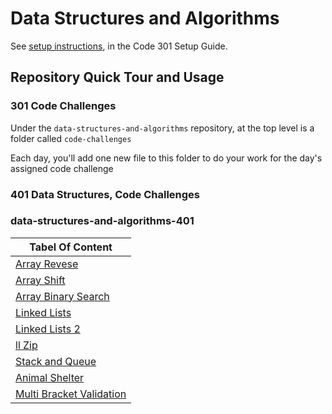 # Data Structures and Algorithms

See [setup instructions](https://codefellows.github.io/setup-guide/code-301/3-code-challenges), in the Code 301 Setup Guide.

## Repository Quick Tour and Usage

### 301 Code Challenges

Under the `data-structures-and-algorithms` repository, at the top level is a folder called `code-challenges`

Each day, you'll add one new file to this folder to do your work for the day's assigned code challenge

### 401 Data Structures, Code Challenges

### data-structures-and-algorithms-401


|Tabel Of Content|
|----------------|
| [Array Revese](https://github.com/hamzashamoun96/data-structures-and-algorithms/blob/master/challenges/arrayReverse/array-README.md)|
| [Array Shift](https://github.com/hamzashamoun96/data-structures-and-algorithms/blob/master/challenges/arrayShift/array-README.md)|
| [Array Binary Search](https://github.com/hamzashamoun96/data-structures-and-algorithms/blob/array-binary-search/challenges/arrayBinarySearch/README..md)|
| [Linked Lists](https://github.com/hamzashamoun96/data-structures-and-algorithms/blob/linked-list/challenges/linked-list/REAME.md)|
| [Linked Lists 2](https://github.com/hamzashamoun96/data-structures-and-algorithms/blob/linked-list/challenges/linked-list/REAME.md)|
| [ll Zip](https://github.com/hamzashamoun96/data-structures-and-algorithms/blob/linked-list/challenges/linked-list/REAME.md)|
| [Stack and Queue](https://github.com/hamzashamoun96/data-structures-and-algorithms/blob/stack-and-queue/challenges/stacksAndQueues/README.md)|
| [Animal Shelter](https://github.com/hamzashamoun96/data-structures-and-algorithms/blob/fifo-animal-shelter/challenges/fifoAnimalShelter/README.md)|
| [Multi Bracket Validation](https://github.com/hamzashamoun96/data-structures-and-algorithms/blob/multi-bracket-validation/challenges/multiBracketValidation/README.md)|